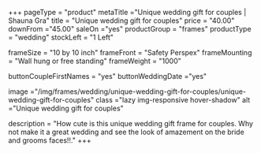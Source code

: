 +++
pageType = "product"
metaTitle ="Unique wedding gift for couples | Shauna Gra"
title = "Unique wedding gift for couples"
price = "40.00"
downFrom ="45.00"
saleOn ="yes"
productGroup = "frames"
productType = "wedding"
stockLeft = "1 Left" 
 
frameSize = "10 by 10 inch" 
frameFront = "Safety Perspex" 
frameMounting = "Wall hung or free standing" 
frameWeight = "1000" 
 
buttonCoupleFirstNames = "yes" 
buttonWeddingDate ="yes" 
 
image ="/img/frames/wedding/unique-wedding-gift-for-couples/unique-wedding-gift-for-couples"
class ="lazy img-responsive hover-shadow"
alt ="Unique wedding gift for couples"
 
description = "How cute is this unique wedding gift frame for couples. Why not make it a great wedding and see the look of amazement on the bride and grooms faces!!."
+++
